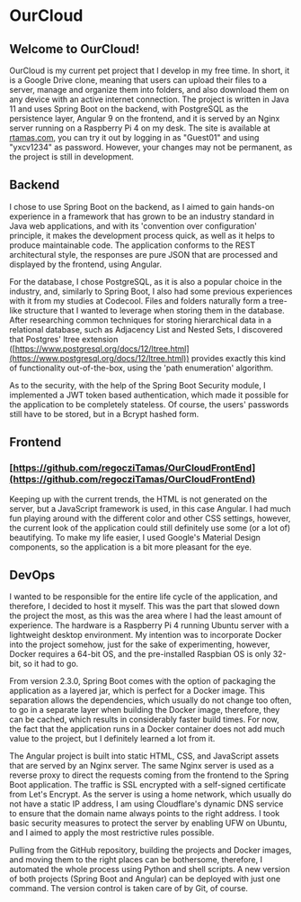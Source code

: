 # OurCloud

## Welcome to OurCloud!

OurCloud is my current pet project that I develop in my free time. In short, it is a Google Drive clone, meaning that users can upload their files to a server, manage and organize them into folders, and also download them on any device with an active internet connection. The project is written in Java 11 and uses Spring Boot on the backend, with PostgreSQL as the persistence layer, Angular 9 on the frontend, and it is served by an Nginx server running on a Raspberry Pi 4 on my desk. The site is available at [rtamas.com](https://rtamas.com), you can try it out by logging in as "Guest01" and using "yxcv1234" as password. However, your changes may not be permanent, as the project is still in development. 

## Backend
I chose to use Spring Boot on the backend, as I aimed to gain hands-on experience in a framework that has grown to be an industry standard in Java web applications, and with its 'convention over configuration' principle, it makes the development process quick, as well as it helps to produce maintainable code. The application conforms to the REST architectural style, the responses are pure JSON that are processed and displayed by the frontend, using Angular.

For the database, I chose PostgreSQL, as it is also a popular choice in the industry, and, similarly to Spring Boot, I also had some previous experiences with it from my studies at Codecool. Files and folders naturally form a tree-like structure that I wanted to leverage when storing them in the database. After researching common techniques for storing hierarchical data in a relational database, such as Adjacency List and Nested Sets, I discovered that Postgres' ltree extension ([https://www.postgresql.org/docs/12/ltree.html](https://www.postgresql.org/docs/12/ltree.html)) provides exactly this kind of functionality out-of-the-box, using the 'path enumeration' algorithm. 

As to the security, with the help of the Spring Boot Security module, I implemented a JWT token based authentication, which made it possible for the application to be completely stateless. Of course, the users' passwords still have to be stored, but in a Bcrypt hashed form.

## Frontend
### [https://github.com/regocziTamas/OurCloudFrontEnd](https://github.com/regocziTamas/OurCloudFrontEnd)
Keeping up with the current trends, the HTML is not generated on the server, but a JavaScript framework is used, in this case Angular. I had much fun playing around with the different color and other CSS settings, however, the current look of the application could still definitely use some (or a lot of) beautifying. To make my life easier, I used Google's Material Design components, so the application is a bit more pleasant for the eye.

## DevOps
I wanted to be responsible for the entire life cycle of the application, and therefore, I decided to host it myself. This was the part that slowed down the project the most, as this was the area where I had the least amount of experience. The hardware is a Raspberry Pi 4 running Ubuntu server with a lightweight desktop environment. My intention was to incorporate Docker into the project somehow, just for the sake of experimenting, however, Docker requires a 64-bit OS, and the pre-installed Raspbian OS is only 32-bit, so it had to go.

From version 2.3.0, Spring Boot comes with the option of packaging the application as a layered jar, which is perfect for a Docker image. This separation allows the dependencies, which usually do not change too often, to go in a separate layer when building the Docker image, therefore, they can be cached, which results in considerably faster build times. For now, the fact that the application runs in a Docker container does not add much value to the project, but I definitely learned a lot from it.

The Angular project is built into static HTML, CSS, and JavaScript assets that are served by an Nginx server. The same Nginx server is used as a reverse proxy to direct the requests coming from the frontend to the Spring Boot application. The traffic is SSL encrypted with a self-signed certificate from Let's Encrypt. As the server is using a home network, which usually do not have a static IP address, I am using Cloudflare's dynamic DNS service to ensure that the domain name always points to the right address. I took basic security measures to protect the server by enabling UFW on Ubuntu, and I aimed to apply the most restrictive rules possible.

Pulling from the GitHub repository, building the projects and Docker images, and moving them to the right places can be bothersome, therefore, I automated the whole process using Python and shell scripts. A new version of both projects (Spring Boot and Angular) can be deployed with just one command. The version control is taken care of by Git, of course.  
